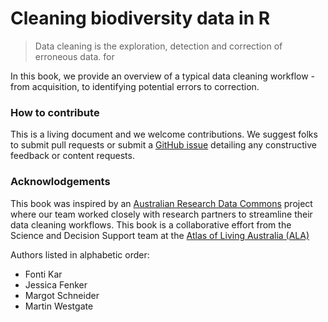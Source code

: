 # Cleaning biodiversity data in R

> Data cleaning is the exploration, detection and correction of erroneous data.
for

In this book, we provide an overview of a typical data cleaning workflow - from acquisition, to identifying potential errors to correction.

### How to contribute

This is a living document and we welcome contributions. We suggest folks to submit pull requests or submit a [GitHub issue](https://github.com/AtlasOfLivingAustralia/cleaning_data/issues) detailing any constructive feedback or content requests.

### Acknowlodgements

This book was inspired by an [Australian Research Data Commons](https://ardc.edu.au/) project where our team worked closely with research partners to streamline their data cleaning workflows. This book is a collaborative effort from the Science and Decision Support team at the [Atlas of Living Australia (ALA)](https://www.ala.org.au/)

Authors listed in alphabetic order:

- Fonti Kar
- Jessica Fenker
- Margot Schneider
- Martin Westgate
